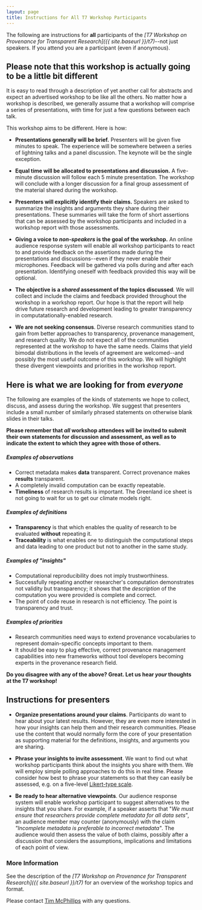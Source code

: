 ```yaml
---
layout: page
title: Instructions for All T7 Workshop Participants
---
```


The following are instructions for __all__ participants of the *[T7 Workshop on Provenance for Transparent Research]({{ site.baseurl }}/t7)*--not just speakers.  If you attend you are a participant (even if anonymous).

## Please note that this workshop is actually going to be a little bit different

It is easy to read through a description of yet another call for abstracts and expect an advertised workshop to be like all the others.  No matter how a workshop is described, we generally assume that a workshop will comprise a series of presentations, with time for just a few questions between each talk. 

This workshop aims to be different. Here is how:

* **Presentations generally will be brief.**  Presenters will be given five minutes to speak. The experience will be somewhere between a series of lightning talks and a panel discussion. The keynote will be the single exception.

* **Equal time will be allocated to presentations and discussion.** A five-minute discussion will follow each 5 minute presentation. The workshop will conclude with a longer discussion for a final group assessment of the material shared during the workshop.

* **Presenters will explicitly identify their claims.** Speakers are asked to summarize the insights and arguments they share during their presentations.  These summaries will take the form of short assertions that can be assessed by the workshop participants and included in a workshop report with those assessments.

* **Giving a voice to *non-speakers* is the goal of the workshop.**  An online audience response system will enable all workshop participants to react to and provide feedback on the assertions made during the presentations and discussions--even if they never enable their microphones. Feedback will be gathered via polls during and after each presentation.  Identifying oneself with feedback provided this way will be optional.

* **The objective is a *shared* assessment of the topics discussed**. We will collect and include the claims and feedback provided throughout the workshop in a workshop report. Our hope is that the report will help drive future research and development leading to greater transparency in computatationally-enabled research.

* **We are not seeking consensus**. Diverse research communities stand to gain from better approaches to transparency, provenance management, and research quality. We do not expect all of the communities represented at the workshop to have the same needs. Claims that yield bimodal distributions in the levels of agreement are welcomed--and possibly the most useful outcome of this workshop.  We will highlight these divergent viewpoints and priorities in the workshop report.

## Here is what we are looking for from *everyone*

The following are examples of the kinds of statements we hope to collect, discuss, and assess during the workshop. We suggest that presenters include a small number of similarly phrased statements on otherwise blank slides in their talks.  

__Please remember that *all* workshop attendees will be invited to submit their own statements for discussion and assessment, as well as to indicate the extent to which they agree with those of others.__

##### *Examples of observations*

* Correct metadata makes __data__ transparent.  Correct provenance makes __results__ transparent.
* A completely invalid computation can be exactly repeatable.
* __Timeliness__ of research results is important. The Greenland ice sheet is not going to wait for us to get our climate models right.

##### *Examples of definitions*

* __Transparency__ is that which enables the quality of research to be evaluated __without__ repeating it.
* __Traceability__ is what enables one to distinguish the computational steps and data leading to one product but not to another in the same study.

##### *Examples of "insights"*

* Computational reproducibility does not imply trustworthiness.
* Successfully repeating another researcher's computation demonstrates not validity but transparency; it shows that the *description* of the computation you were provided is complete and correct.
* The point of code reuse in research is not efficiency. The point is transparency and trust.

##### *Examples of priorities*

* Research communities need ways to extend provenance vocabularies to represent domain-specific concepts important to them.
* It should be easy to plug effective, correct provenance management capabilities into new frameworks without tool developers becoming experts in the provenance research field.

**Do you disagree with any of the above?  Great. Let us hear *your* thoughts at the T7 workshop!**

## Instructions for presenters

* **Organize presentations around your claims**.  Participants *do* want to hear about your latest results. However, they are even more interested in how your insights can help them and their research communities. Please use the content that would normally form the core of your presentation as supporting material for the definitions, insights, and arguments you are sharing. 

* **Phrase your insights to invite assessment**.  We want to find out what workshop participants think about the insights you share with them. We will employ simple polling approaches to do this in real time. Please consider how best to phrase your statements so that they can easily be assessed, e.g. on a five-level [Likert-type scale](https://en.wikipedia.org/wiki/Likert_scale).

* **Be ready to hear alternative viewpoints**. Our audience response system will enable workshop participant to suggest alternatives to the insights that you share. For example, if a speaker asserts that "*We must ensure that researchers provide complete metadata for all data sets*", an audience member may counter (anonymously) with the claim *"Incomplete metadata is preferable to incorrect metadata"*.  The audience would then assess the value of both claims, possibly after a discussion that considers the assumptions, implications and limitations of each point of view.

### More Information

See the description of the *[T7 Workshop on Provenance for Transparent Research]({{ site.baseurl }}/t7)* for an overview of the workshop topics and format.

Please contact [Tim McPhillips](mailto:tmcphill@illinois.edu) with any questions.
